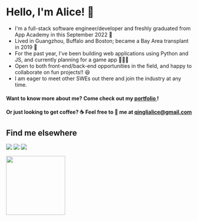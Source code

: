 <h1>Hello, I'm Alice! 👋</h1>

* I'm a full-stack software engineer/developer and freshly graduated from App Academy in this September 2022 📣
* Lived in Guangzhou, Buffalo and Boston; became a Bay Area transplant in 2019 🌱 
* For the past year, I've been building web applications using Python and JS, and currently planning for a game app 👩🏻‍💻
* Open to both front-end/back-end opportunities in the field, and happy to collaborate on fun projects!! 😆
* I am eager to meet other SWEs out there and join the industry at any time. 

#### Want to know more about me? Come check out my [ portfolio ](https://alice886.github.io)!
#### Or just looking to get coffee? ☕  Feel free to 📧 me at qinglialice@gmail.com


## Find me elsewhere 
  [<img src="https://img.shields.io/badge/GitHub-100000?style=for-the-badge&logo=github&logoColor=white" />](https://github.com/alice886)
  [<img src="https://img.shields.io/badge/LinkedIn-0077B5?style=for-the-badge&logo=linkedin&logoColor=white" />](https://www.linkedin.com/in/alice886/)
  [<img src="https://img.shields.io/badge/AngelList-000000?style=for-the-badge&logo=AngelList&logoColor=white" />](https://angel.co/u/alice886)



 <img src="https://github-readme-stats.vercel.app/api/top-langs?username=alice886&layout=compact" height="160"/>


<p align="center">

</p>

